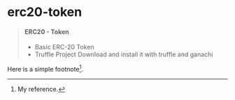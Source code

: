 # erc20-token

> #### ERC20 - Token 
> - Basic ERC-20 Token 
> - Truffle Project
> Download and install it with truffle and ganachi

Here is a simple footnote[^1].

[^1]: My reference.
